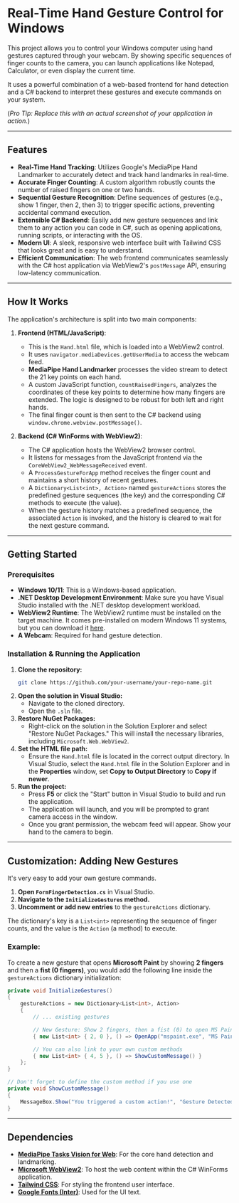 # Real-Time Hand Gesture Control for Windows

This project allows you to control your Windows computer using hand gestures captured through your webcam. By showing specific sequences of finger counts to the camera, you can launch applications like Notepad, Calculator, or even display the current time.

It uses a powerful combination of a web-based frontend for hand detection and a C\# backend to interpret these gestures and execute commands on your system.

 (*Pro Tip: Replace this with an actual screenshot of your application in action.*)

-----

## Features

  - **Real-Time Hand Tracking**: Utilizes Google's MediaPipe Hand Landmarker to accurately detect and track hand landmarks in real-time.
  - **Accurate Finger Counting**: A custom algorithm robustly counts the number of raised fingers on one or two hands.
  - **Sequential Gesture Recognition**: Define sequences of gestures (e.g., show 1 finger, then 2, then 3) to trigger specific actions, preventing accidental command execution.
  - **Extensible C\# Backend**: Easily add new gesture sequences and link them to any action you can code in C\#, such as opening applications, running scripts, or interacting with the OS.
  - **Modern UI**: A sleek, responsive web interface built with Tailwind CSS that looks great and is easy to understand.
  - **Efficient Communication**: The web frontend communicates seamlessly with the C\# host application via WebView2's `postMessage` API, ensuring low-latency communication.

-----

## How It Works

The application's architecture is split into two main components:

1.  **Frontend (HTML/JavaScript)**:

      * This is the `Hand.html` file, which is loaded into a WebView2 control.
      * It uses `navigator.mediaDevices.getUserMedia` to access the webcam feed.
      * **MediaPipe Hand Landmarker** processes the video stream to detect the 21 key points on each hand.
      * A custom JavaScript function, `countRaisedFingers`, analyzes the coordinates of these key points to determine how many fingers are extended. The logic is designed to be robust for both left and right hands.
      * The final finger count is then sent to the C\# backend using `window.chrome.webview.postMessage()`.

2.  **Backend (C\# WinForms with WebView2)**:

      * The C\# application hosts the WebView2 browser control.
      * It listens for messages from the JavaScript frontend via the `CoreWebView2_WebMessageReceived` event.
      * A `ProcessGestureForApp` method receives the finger count and maintains a short history of recent gestures.
      * A `Dictionary<List<int>, Action>` named `gestureActions` stores the predefined gesture sequences (the key) and the corresponding C\# methods to execute (the value).
      * When the gesture history matches a predefined sequence, the associated `Action` is invoked, and the history is cleared to wait for the next gesture command.

-----

## Getting Started

### Prerequisites

  * **Windows 10/11**: This is a Windows-based application.
  * **.NET Desktop Development Environment**: Make sure you have Visual Studio installed with the .NET desktop development workload.
  * **WebView2 Runtime**: The WebView2 runtime must be installed on the target machine. It comes pre-installed on modern Windows 11 systems, but you can download it [here](https://developer.microsoft.com/en-us/microsoft-edge/webview2/).
  * **A Webcam**: Required for hand gesture detection.

### Installation & Running the Application

1.  **Clone the repository:**
    ```bash
    git clone https://github.com/your-username/your-repo-name.git
    ```
2.  **Open the solution in Visual Studio:**
      * Navigate to the cloned directory.
      * Open the `.sln` file.
3.  **Restore NuGet Packages:**
      * Right-click on the solution in the Solution Explorer and select "Restore NuGet Packages." This will install the necessary libraries, including `Microsoft.Web.WebView2`.
4.  **Set the HTML file path:**
      * Ensure the `Hand.html` file is located in the correct output directory. In Visual Studio, select the `Hand.html` file in the Solution Explorer and in the **Properties** window, set **Copy to Output Directory** to **Copy if newer**.
5.  **Run the project:**
      * Press **F5** or click the "Start" button in Visual Studio to build and run the application.
      * The application will launch, and you will be prompted to grant camera access in the window.
      * Once you grant permission, the webcam feed will appear. Show your hand to the camera to begin.

-----

## Customization: Adding New Gestures

It's very easy to add your own gesture commands.

1.  **Open `FormFingerDetection.cs`** in Visual Studio.
2.  **Navigate to the `InitializeGestures` method.**
3.  **Uncomment or add new entries** to the `gestureActions` dictionary.

The dictionary's key is a `List<int>` representing the sequence of finger counts, and the value is the `Action` (a method) to execute.

### Example:

To create a new gesture that opens **Microsoft Paint** by showing **2 fingers** and then a **fist (0 fingers)**, you would add the following line inside the `gestureActions` dictionary initialization:

```csharp
private void InitializeGestures()
{
    gestureActions = new Dictionary<List<int>, Action>
    {
        // ... existing gestures

        // New Gesture: Show 2 fingers, then a fist (0) to open MS Paint
        { new List<int> { 2, 0 }, () => OpenApp("mspaint.exe", "MS Paint") },

        // You can also link to your own custom methods
        { new List<int> { 4, 5 }, () => ShowCustomMessage() }
    };
}

// Don't forget to define the custom method if you use one
private void ShowCustomMessage()
{
    MessageBox.Show("You triggered a custom action!", "Gesture Detected");
}
```

-----

## Dependencies

  * [**MediaPipe Tasks Vision for Web**](https://developers.google.com/mediapipe/solutions/vision/hand_landmarker/web_js): For the core hand detection and landmarking.
  * [**Microsoft WebView2**](https://learn.microsoft.com/en-us/microsoft-edge/webview2/): To host the web content within the C\# WinForms application.
  * [**Tailwind CSS**](https://tailwindcss.com/): For styling the frontend user interface.
  * [**Google Fonts (Inter)**](https://fonts.google.com/specimen/Inter): Used for the UI text.
